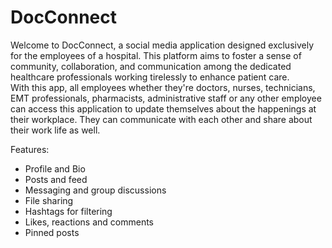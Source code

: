 # DocConnect
Welcome to DocConnect, a social media application designed exclusively for the employees of a hospital. This platform aims to foster a sense of community, collaboration, and communication among the dedicated healthcare professionals working tirelessly to enhance patient care.  
With this app, all employees whether they're doctors, nurses, technicians, EMT professionals, pharmacists, administrative staff or any other employee can access this application to update themselves about the happenings at their workplace. They can communicate with each other and share about their work life as well.

Features:

- Profile and Bio
- Posts and feed
- Messaging and group discussions
- File sharing
- Hashtags for filtering
- Likes, reactions and comments
- Pinned posts